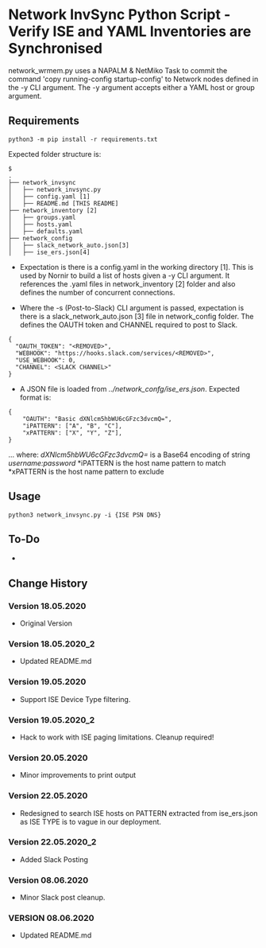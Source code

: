 # Network InvSync Python Script - Verify ISE and YAML Inventories are Synchronised

network_wrmem.py uses a NAPALM & NetMiko Task to commit the command 'copy running-config startup-config' to Network nodes defined in the -y CLI argument. The -y argument accepts either a YAML host or group argument.

## Requirements
```
python3 -m pip install -r requirements.txt
```

Expected folder structure is:
```
$
.
├── network_invsync
│   ├── network_invsync.py
│   ├── config.yaml [1]
│   ├── README.md [THIS README]
├── network_inventory [2]
│   ├── groups.yaml
│   ├── hosts.yaml
│   ├── defaults.yaml
├── network_config
│   ├── slack_network_auto.json[3]
│   ├── ise_ers.json[4]
```
- Expectation is there is a config.yaml in the working directory [1]. This is used by Nornir to build a list of hosts given a -y CLI argument. It references the .yaml files in network_inventory [2] folder and also defines the number of concurrent connections.

- Where the -s (Post-to-Slack) CLI argument is passed, expectation is there is a slack_network_auto.json [3] file in network_config folder. The defines the OAUTH token and CHANNEL required to post to Slack.

```
{
  "OAUTH_TOKEN": "<REMOVED>",
  "WEBHOOK": "https://hooks.slack.com/services/<REMOVED>",
  "USE_WEBHOOK": 0,
  "CHANNEL": <SLACK CHANNEL>"
}
```

- A JSON file is loaded from *../network_confg/ise_ers.json*. Expected format is:

```
{
    "OAUTH": "Basic dXNlcm5hbWU6cGFzc3dvcmQ=",
    "iPATTERN": ["A", "B", "C"],
    "xPATTERN": ["X", "Y", "Z"],
}
```

... where:
*dXNlcm5hbWU6cGFzc3dvcmQ=* is a Base64 encoding of string *username:password*
*iPATTERN is the host name pattern to match
*xPATTERN is the host name pattern to exclude


## Usage
```
python3 network_invsync.py -i {ISE PSN DNS}
```

## To-Do
-


## Change History

### Version 18.05.2020
- Original Version

### Version 18.05.2020_2
- Updated README.md

### Version 19.05.2020
- Support ISE Device Type filtering.

### Version 19.05.2020_2
- Hack to work with ISE paging limitations. Cleanup required!

### Version 20.05.2020
- Minor improvements to print output

### Version 22.05.2020
- Redesigned to search ISE hosts on PATTERN extracted from ise_ers.json as ISE TYPE is to vague in our deployment.

### Version 22.05.2020_2
- Added Slack Posting

### Version 08.06.2020
- Minor Slack post cleanup.

### VERSION 08.06.2020
- Updated README.md
